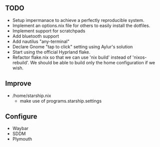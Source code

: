 ## TODO
- Setup impermanace to achieve a perfectly reproducible system.
- Implement an options.nix file for others to easily install the dotfiles.
- Implement support for scratchpads
- Add bluetooth support
- Add nautilus "any-terminal"
- Declare Gnome "tap to click" setting using Aylur's solution
- Start using the official Hyprland flake.
- Refactor flake.nix so that we can use 'nix build' instead of 'nixos-rebuild'. We should be able to build only the home configuration
  if we wish.


## Improve

- /home/starship.nix
    * make use of programs.starship.settings

## Configure
- Waybar 
- SDDM
- Plymouth
